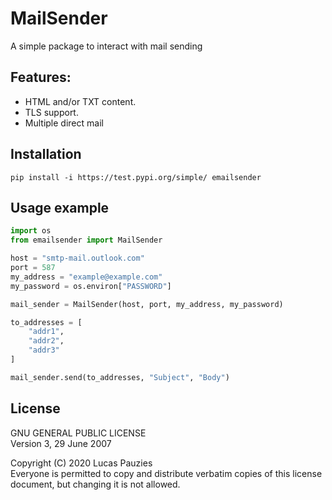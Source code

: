 # MailSender
A simple package to interact with mail sending

## Features:
- HTML and/or TXT content.
- TLS support.
- Multiple direct mail


## Installation
`pip install -i https://test.pypi.org/simple/ emailsender`

## Usage example

```Python
import os
from emailsender import MailSender

host = "smtp-mail.outlook.com"
port = 587
my_address = "example@example.com"
my_password = os.environ["PASSWORD"]

mail_sender = MailSender(host, port, my_address, my_password)

to_addresses = [
    "addr1",
    "addr2",
    "addr3"
]

mail_sender.send(to_addresses, "Subject", "Body")
```

## License

GNU GENERAL PUBLIC LICENSE  
Version 3, 29 June 2007

Copyright (C) 2020 Lucas Pauzies   
Everyone is permitted to copy and distribute verbatim copies
of this license document, but changing it is not allowed.